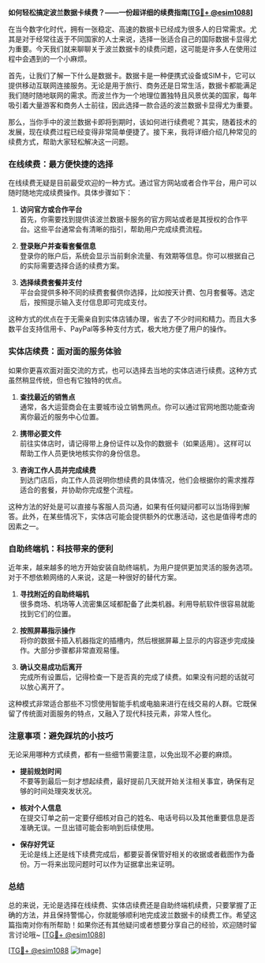 **如何轻松搞定波兰数据卡续费？——一份超详细的续费指南[[TG💪+ @esim1088](https://t.me/s/esim1088)]**

在当今数字化时代，拥有一张稳定、高速的数据卡已经成为很多人的日常需求。尤其是对于经常往返于不同国家的人士来说，选择一张适合自己的国际数据卡显得尤为重要。今天我们就来聊聊关于波兰数据卡的续费问题，这可能是许多人在使用过程中会遇到的一个小麻烦。

首先，让我们了解一下什么是数据卡。数据卡是一种便携式设备或SIM卡，它可以提供移动互联网连接服务。无论是用于旅行、商务还是日常生活，数据卡都能满足我们随时随地联网的需求。而波兰作为一个地理位置独特且风景优美的国家，每年吸引着大量游客和商务人士前往，因此选择一款合适的波兰数据卡显得尤为重要。

那么，当你手中的波兰数据卡即将到期时，该如何进行续费呢？其实，随着技术的发展，现在续费过程已经变得非常简单便捷了。接下来，我将详细介绍几种常见的续费方式，帮助大家轻松解决这一问题。

### 在线续费：最方便快捷的选择

在线续费无疑是目前最受欢迎的一种方式。通过官方网站或者合作平台，用户可以随时随地完成续费操作。具体步骤如下：

1. **访问官方或合作平台**  
   首先，你需要找到提供该波兰数据卡服务的官方网站或者是其授权的合作平台。这些平台通常会有清晰的指引，帮助用户完成续费流程。

2. **登录账户并查看套餐信息**  
   登录你的账户后，系统会显示当前剩余流量、有效期等信息。你可以根据自己的实际需要选择合适的续费方案。

3. **选择续费套餐并支付**  
   平台会提供多种不同的续费套餐供你选择，比如按天计费、包月套餐等。选定后，按照提示输入支付信息即可完成支付。

这种方式的优点在于无需亲自到实体店铺办理，省去了不少时间和精力。而且大多数平台支持信用卡、PayPal等多种支付方式，极大地方便了用户的操作。

### 实体店续费：面对面的服务体验

如果你更喜欢面对面交流的方式，也可以选择去当地的实体店进行续费。这种方式虽然稍显传统，但也有它独特的优点。

1. **查找最近的销售点**  
   通常，各大运营商会在主要城市设立销售网点。你可以通过官网地图功能查询离你最近的服务中心位置。

2. **携带必要文件**  
   前往实体店时，请记得带上身份证件以及你的数据卡（如果适用）。这样可以帮助工作人员更快地核实你的身份信息。

3. **咨询工作人员并完成续费**  
   到达门店后，向工作人员说明你想续费的具体情况，他们会根据你的需求推荐适合的套餐，并协助你完成整个流程。

这种方法的好处是可以直接与客服人员沟通，如果有任何疑问都可以当场得到解答。此外，在某些情况下，实体店可能会提供额外的优惠活动，这也是值得考虑的因素之一。

### 自助终端机：科技带来的便利

近年来，越来越多的地方开始安装自助终端机，为用户提供更加灵活的服务选项。对于不想依赖网络的人来说，这是一种很好的替代方案。

1. **寻找附近的自助终端机**  
   很多商场、机场等人流密集区域都配备了此类机器。利用导航软件很容易就能找到它们的位置。

2. **按照屏幕指示操作**  
   将你的数据卡插入机器指定的插槽内，然后根据屏幕上显示的内容逐步完成操作。大部分步骤都非常直观易懂。

3. **确认交易成功后离开**  
   完成所有设置后，记得检查一下是否真的完成了续费。如果没有问题的话就可以放心离开了。

这种模式非常适合那些不习惯使用智能手机或电脑来进行在线交易的人群。它既保留了传统面对面服务的特点，又融入了现代科技元素，非常人性化。

### 注意事项：避免踩坑的小技巧

无论采用哪种方式续费，都有一些细节需要注意，以免出现不必要的麻烦。

- **提前规划时间**  
  不要等到最后一刻才想起续费，最好提前几天就开始关注相关事宜，确保有足够的时间处理突发状况。

- **核对个人信息**  
  在提交订单之前一定要仔细核对自己的姓名、电话号码以及其他重要信息是否准确无误。一旦出错可能会影响到后续使用。

- **保存好凭证**  
  无论是线上还是线下续费完成后，都要妥善保管好相关的收据或者截图作为备份。万一将来出现问题时可以作为证据拿出来证明。

### 总结

总的来说，无论是选择在线续费、实体店续费还是自助终端机续费，只要掌握了正确的方法，并且保持警惕心，你就能够顺利地完成波兰数据卡的续费工作。希望这篇指南对你有所帮助！如果你还有其他疑问或者想要分享自己的经验，欢迎随时留言讨论哦~ [[TG💪+ @esim1088](https://t.me/s/esim1088)]

[[TG💪+ @esim1088](https://t.me/s/esim1088) ![Image](https://i.postimg.cc/4NQfJmqS/Snipaste-2025-05-13-00-14-12.png)]